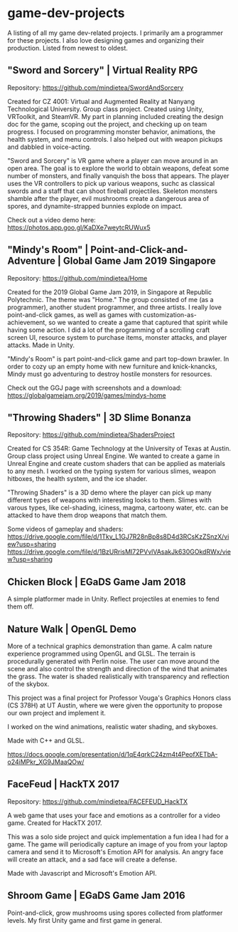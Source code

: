 # game-dev-projects
A listing of all my game dev-related projects. I primarily am a programmer for these projects. I also love designing games and organizing their production. Listed from newest to oldest.

## "Sword and Sorcery" | Virtual Reality RPG

Repository: https://github.com/mindietea/SwordAndSorcery

Created for CZ 4001: Virtual and Augmented Reality at Nanyang Technological University. Group class project. Created using Unity, VRToolkit, and SteamVR. My part in planning included creating the design doc for the game, scoping out the project, and checking up on team progress. I focused on programming monster behavior, animations, the health system, and menu controls. I also helped out with weapon pickups and dabbled in voice-acting.

"Sword and Sorcery" is VR game where a player can move around in an open area. The goal is to explore the world to obtain weapons, defeat some number of monsters, and finally vanquish the boss that appears. The player uses the VR controllers to pick up various weapons, suchc as classical swords and a staff that can shoot fireball projectiles. Skeleton monsters shamble after the player, evil mushrooms create a dangerous area of spores, and dynamite-strapped bunnies explode on impact.

Check out a video demo here: https://photos.app.goo.gl/KaDXe7weytcRUWux5

## "Mindy's Room" | Point-and-Click-and-Adventure | Global Game Jam 2019 Singapore

Repository: https://github.com/mindietea/Home

Created for the 2019 Global Game Jam 2019, in Singapore at Republic Polytechnic. The theme was "Home." The group consisted of me (as a programmer), another student programmer, and three artists. I really love point-and-click games, as well as games with customization-as-achievement, so we wanted to create a game that captured that spirit while having some action. I did a lot of the programming of a scrolling craft screen UI, resource system to purchase items, monster attacks, and player attacks. Made in Unity.

"Mindy's Room" is part point-and-click game and part top-down brawler. In order to cozy up an empty home with new furniture and knick-knancks, Mindy must go adventuring to destroy hostile monsters for resources.

Check out the GGJ page with screenshots and a download: https://globalgamejam.org/2019/games/mindys-home

## "Throwing Shaders" | 3D Slime Bonanza

Repository: https://github.com/mindietea/ShadersProject

Created for CS 354R: Game Technology at the University of Texas at Austin. Group class project using Unreal Engine. We wanted to create a game in Unreal Engine and create custom shaders that can be applied as materials to any mesh. I worked on the typing system for various slimes, weapon hitboxes, the health system, and the ice shader.

"Throwing Shaders" is a 3D demo where the player can pick up many different types of weapons with interesting looks to them. Slimes with varous types, like cel-shading, iciness, magma, cartoony water, etc. can be attacked to have them drop weapons that match them.

Some videos of gameplay and shaders: https://drive.google.com/file/d/1Tkv_L1GJ7R28nBp8s8D4d3RCsKzZSnzX/view?usp=sharing https://drive.google.com/file/d/1BzURrisMI72PVvlVAsakJk630GOkdRWx/view?usp=sharing

## Chicken Block | EGaDS Game Jam 2018
A simple platformer made in Unity. Reflect projectiles at enemies to fend them off.

## Nature Walk | OpenGL Demo

More of a technical graphics demonstration than game. A calm nature experience programmed using OpenGL and GLSL. The terrain is procedurally generated with Perlin noise. The user can move around the scene and also control the strength and direction of the wind that animates the grass. The water is shaded realistically with transparency and reflection of the skybox.

This project was a final project for Professor Vouga's Graphics Honors class (CS 378H) at UT Austin, where we were given the opportunity to propose our own project and implement it.

I worked on the wind animations, realistic water shading, and skyboxes.

Made with C++ and GLSL.

https://docs.google.com/presentation/d/1qE4qrkC24zm4t4PeofXETbA-o24iMPkr_XG9JMaaQOw/

## FaceFeud | HackTX 2017

Repository: https://github.com/mindietea/FACEFEUD_HackTX

A web game that uses your face and emotions as a controller for a video game. Created for HackTX 2017.

This was a solo side project and quick implementation a fun idea I had for a game. The game will periodically capture an image of you from your laptop camera and send it to Microsoft's Emotion API for analysis. An angry face will create an attack, and a sad face will create a defense.

Made with Javascript and Microsoft's Emotion API.

## Shroom Game | EGaDS Game Jam 2016
Point-and-click, grow mushrooms using spores collected from platformer levels. My first Unity game and first game in general.
